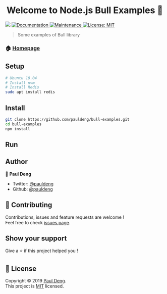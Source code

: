 <h1 align="center">Welcome to Node.js Bull Examples 👋</h1>
<p>
  <img src="https://img.shields.io/badge/version-0.0.1-blue.svg?cacheSeconds=2592000" />
  <a href="https://github.com/pauldeng/bull-examples#readme">
    <img alt="Documentation" src="https://img.shields.io/badge/documentation-yes-brightgreen.svg" target="_blank" />
  </a>
  <a href="https://github.com/pauldeng/bull-examples/graphs/commit-activity">
    <img alt="Maintenance" src="https://img.shields.io/badge/Maintained%3F-yes-green.svg" target="_blank" />
  </a>
  <a href="https://github.com/pauldeng/bull-examples/blob/master/LICENSE">
    <img alt="License: MIT" src="https://img.shields.io/badge/License-MIT-yellow.svg" target="_blank" />
  </a>
</p>

> Some examples of Bull library

### 🏠 [Homepage](https://github.com/pauldeng/bull-examples#readme)

## Setup

```sh
# Ubuntu 18.04
# Install nvm
# Install Redis
sudo apt install redis
```

## Install

```sh
git clone https://github.com/pauldeng/bull-examples.git
cd bull-examples
npm install
```

## Run

## Author

👤 **Paul Deng**

* Twitter: [@pauldeng](https://twitter.com/pauldeng)
* Github: [@pauldeng](https://github.com/pauldeng)

## 🤝 Contributing

Contributions, issues and feature requests are welcome !<br />Feel free to check [issues page](https://github.com/pauldeng/bull-examples/issues).

## Show your support

Give a ⭐️ if this project helped you !

## 📝 License

Copyright © 2019 [Paul Deng](https://github.com/pauldeng).<br />
This project is [MIT](https://github.com/pauldeng/bull-examples/blob/master/LICENSE) licensed.
